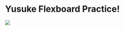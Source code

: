 # Yusuke Flexboard Practice!

![](http://www.reactiongifs.us/wp-content/uploads/2013/10/nuh_uh_conan_obrien.gif)
